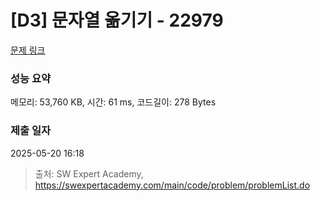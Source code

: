 # [D3] 문자열 옮기기 - 22979 

[문제 링크](https://swexpertacademy.com/main/code/problem/problemDetail.do?contestProbId=AZPOBiaqNo8DFAWB) 

### 성능 요약

메모리: 53,760 KB, 시간: 61 ms, 코드길이: 278 Bytes

### 제출 일자

2025-05-20 16:18



> 출처: SW Expert Academy, https://swexpertacademy.com/main/code/problem/problemList.do